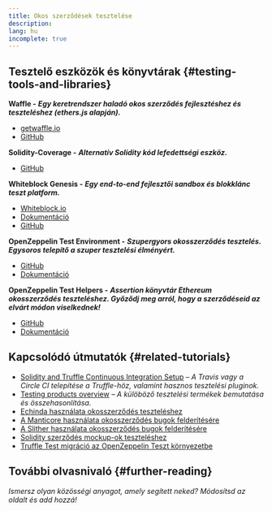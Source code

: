 ```yaml
---
title: Okos szerződések tesztelése
description:
lang: hu
incomplete: true
---
```


## Tesztelő eszközök és könyvtárak \{#testing-tools-and-libraries}

**Waffle -** **_Egy keretrendszer haladó okos szerződés fejlesztéshez és teszteléshez (ethers.js alapján)._**

- [getwaffle.io](https://getwaffle.io/)
- [GitHub](https://github.com/EthWorks/Waffle)

**Solidity-Coverage -** **_Alternatív Solidity kód lefedettségi eszköz._**

- [GitHub](https://github.com/sc-forks/solidity-coverage)

**Whiteblock Genesis -** **_Egy end-to-end fejlesztői sandbox és blokklánc teszt platform._**

- [Whiteblock.io](https://whiteblock.io)
- [Dokumentáció](https://docs.whiteblock.io)
- [GitHub](https://github.com/whiteblock/genesis)

**OpenZeppelin Test Environment -** **_Szupergyors okosszerződés tesztelés. Egysoros telepítő a szuper tesztelési élményért._**

- [GitHub](https://github.com/OpenZeppelin/openzeppelin-test-environment)
- [Dokumentáció](https://docs.openzeppelin.com/test-environment/)

**OpenZeppelin Test Helpers -** **_Assertion könyvtár Ethereum okosszerződés teszteléshez. Győződj meg arról, hogy a szerződéseid az elvárt módon viselkednek!_**

- [GitHub](https://github.com/OpenZeppelin/openzeppelin-test-helpers)
- [Dokumentáció](https://docs.openzeppelin.com/test-helpers)

## Kapcsolódó útmutatók \{#related-tutorials}

- [Solidity and Truffle Continuous Integration Setup](/developers/tutorials/solidity-and-truffle-continuous-integration-setup/) _– A Travis vagy a Circle CI telepítése a Truffle-höz, valamint hasznos tesztelési pluginok._
- [Testing products overview](/developers/tutorials/guide-to-smart-contract-security-tools/) _– A külöböző tesztelési termékek bemutatása és összehasonlítása._
- [Echinda használata okosszerződés teszteléshez](/developers/tutorials/how-to-use-echidna-to-test-smart-contracts/)
- [A Manticore használata okosszerződés bugok felderítésére](/developers/tutorials/how-to-use-manticor-to-find-smart-contract-bugs/)
- [A Slither használata okosszerződés bugok felderítésére](/developers/tutorials/how-to-use-slither-to-find-smart-contract-bugs/)
- [Solidity szerződés mockup-ok teszteléshez](/developers/tutorials/how-to-mock-solidity-contracts-for-testing/)
- [Truffle Test migráció az OpenZeppelin Teszt környezetbe](https://docs.openzeppelin.com/test-environment/0.1/migrating-from-truffle)

## További olvasnivaló \{#further-reading}

_Ismersz olyan közösségi anyagot, amely segített neked? Módosítsd az oldalt és add hozzá!_
